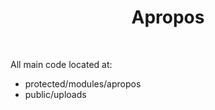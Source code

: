 <p align="center">
    <h1 align="center">Apropos</h1>
    <br>
</p>

All main code located at:
- protected/modules/apropos
- public/uploads